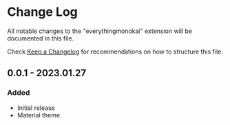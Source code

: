 # Change Log

All notable changes to the "everythingmonokai" extension will be documented in this file.

Check [Keep a Changelog](http://keepachangelog.com/) for recommendations on how to structure this file.

## 0.0.1 - 2023.01.27
### Added
* Initial release
* Material theme